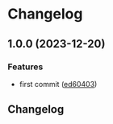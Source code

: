 # Changelog

## 1.0.0 (2023-12-20)


### Features

* first commit ([ed60403](https://github.com/Joseph-Hwang-Learning-Note/release-please-playground/commit/ed6040359b0cdbc6f974ced78d7729a65a9d1994))

## Changelog
